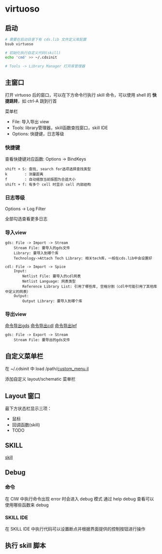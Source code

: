 
# virtuoso

## 启动

```sh
# 需要在启动目录下有 cds.lib 文件定义库配置
bsub virtuoso

# 初始化执行自定义代码(skill)
echo 'cmd' >> ~/.cdsinit

# Tools -> Library Manager 打开库管理器
```

## 主窗口

打开 virtuoso 后的窗口，可以在下方命令行执行 skill 命令，可以使用 shell 的 **快捷跳转**，如 ctrl-A 跳到行首

菜单栏

* File: 导入导出 view
* Tools: library管理器，skill函数查找窗口，skill IDE
* Options: 快捷键，日志等级

### 快捷键

查看快捷键对应函数: Options -> BindKeys

```text
shift + S: 查找, search for选项选择查找类型
k        : 测量距离
f        : 自动缩放当前版图为合适大小
shift + f: 有多个 cell 时显示 cell 内部结构
```

### 日志等级

Options -> Log Filter

全部勾选查看更多日志

### 导入view

```text
gds: File -> Import -> Stream
    Stream File: 要导入的gds文件
    Library: 要导入到哪个库
    Technology->Attach Tech Library: 相关tech库，一般在cds.lib中会设置好

cdl: File -> Import -> Spice
    Input:
        Netlist File: 要导入的cdl网表
        Netlist Language: 网表类型
        Reference Library List: 引用了哪些库, 空格分割（cdl中可能引用了其他库中定义的网表）
    Output:
        Output Library: 要导入到哪个库
```

### 导出view

[命令导出gds](./cadence.md#导出gds)
[命令导出cdl](./cadence.md#导出cdl)
[命令导出lef](./cadence.md#导出lef)

```text
gds: File -> Export -> Stream
    Stream File: 要导出的gds文件
```

## 自定义菜单栏

在 ~/.cdsinit 中 load /path/[custom_menu.il](./scripts/custom_menu.il)

添加自定义 layout/schematic 菜单栏

## Layout 窗口

最下方状态栏显示三项：

* 鼠标
* 回调函数(skill)
* TODO

## SKILL

[skill](./skill/skill.md)

## Debug

### 命令

在 CIW 中执行命令出现 error 时会进入 debug 模式
通过 help debug 查看可以使用哪些函数来 debug

### SKILL IDE

在 SKILL IDE 中执行代码可以设置断点并根据界面提供的控制按钮进行操作

## 执行 skill 脚本

